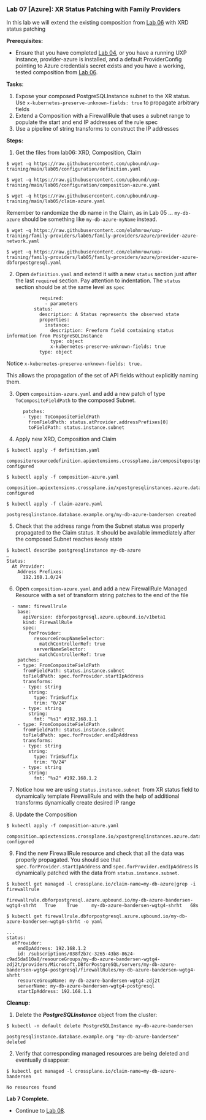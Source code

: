 ### **Lab 07 [Azure]: XR Status Patching with Family Providers**

In this lab we will extend the existing composition from [Lab 06](../../lab06/azure/lab06.md) with XRD status patching

**Prerequisites:**

- Ensure that you have completed [Lab 04](../../lab04/azure/lab04.md), or you have a running UXP instance, provider-azure is installed, and a default ProviderConfig pointing to Azure credentials secret exists and you have a working, tested composition from [Lab 06](../../lab06/azure/lab06.md).

**Tasks**:

1. Expose your composed PostgreSQLInstance subnet to the XR status. Use `x-kubernetes-preserve-unknown-fields: true` to propagate arbitrary fields
2. Extend a Composition with a FirewallRule that uses a subnet range to populate the start and end IP addresses of the rule spec
3. Use a pipeline of string transforms to construct the IP addresses

**Steps:**

1. Get the files from lab06: XRD, Composition, Claim

```
$ wget -q https://raw.githubusercontent.com/upbound/uxp-training/main/lab05/configuration/definition.yaml

$ wget -q https://raw.githubusercontent.com/upbound/uxp-training/main/lab05/configuration/composition-azure.yaml

$ wget -q https://raw.githubusercontent.com/upbound/uxp-training/main/lab05/claim-azure.yaml
```

Remember to randomize the db name in the Claim, as in Lab 05 … `my-db-azure` should be something like `my-db-azure-myName` instead.

```
$ wget -q https://raw.githubusercontent.com/elohmrow/uxp-training/family-providers/lab05/family-providers/azure/provider-azure-network.yaml

$ wget -q https://raw.githubusercontent.com/elohmrow/uxp-training/family-providers/lab05/family-providers/azure/provider-azure-dbforpostgresql.yaml
```

2. Open `definition.yaml` and extend it with a new `status` section just after the last `required` section. Pay attention to indentation. The `status` section should be at the same level as `spec`

```
            required:
              - parameters
          status:
            description: A Status represents the observed state
            properties:
              instance:
                description: Freeform field containing status information from PostgreSQLInstance
                type: object
                x-kubernetes-preserve-unknown-fields: true
            type: object

```

Notice `x-kubernetes-preserve-unknown-fields: true.`

This allows the propagation of the set of API fields without explicitly naming them.

3. Open `composition-azure.yaml` and add a new patch of type `ToCompositeFieldPath` to the composed Subnet.

```
      patches:
      - type: ToCompositeFieldPath
        fromFieldPath: status.atProvider.addressPrefixes[0]
        toFieldPath: status.instance.subnet
```

4. Apply new XRD, Composition and Claim

```
$ kubectl apply -f definition.yaml

compositeresourcedefinition.apiextensions.crossplane.io/compositepostgresqlinstances.database.example.org configured

$ kubectl apply -f composition-azure.yaml

composition.apiextensions.crossplane.io/xpostgresqlinstances.azure.database.example.org configured

$ kubectl apply -f claim-azure.yaml

postgresqlinstance.database.example.org/my-db-azure-bandersen created
```

5. Check that the address range from the Subnet status was properly propagated to the Claim status. It should be available immediately after the composed Subnet reaches `Ready` state

```
$ kubectl describe postgresqlinstance my-db-azure
…
Status:
  At Provider:
    Address Prefixes:
      192.168.1.0/24
```

6. Open `composition-azure.yaml` and add a new FirewallRule Managed Resource with a set of transform string patches to the end of the file

```
  - name: firewallrule
    base:
      apiVersion: dbforpostgresql.azure.upbound.io/v1beta1
      kind: FirewallRule
      spec:
        forProvider:
          resourceGroupNameSelector:
            matchControllerRef: true
          serverNameSelector:
            matchControllerRef: true
    patches:
    - type: FromCompositeFieldPath
      fromFieldPath: status.instance.subnet
      toFieldPath: spec.forProvider.startIpAddress
      transforms:
      - type: string
        string:
          type: TrimSuffix
          trim: "0/24"
      - type: string
        string:
          fmt: "%s1" #192.168.1.1
    - type: FromCompositeFieldPath
      fromFieldPath: status.instance.subnet
      toFieldPath: spec.forProvider.endIpAddress
      transforms:
      - type: string
        string:
          type: TrimSuffix
          trim: "0/24"
      - type: string
        string:
          fmt: "%s2" #192.168.1.2
```

7. Notice how we are using `status.instance.subnet `from XR status field to dynamically template FirewallRule and with the help of additional transforms dynamically create desired IP range

8. Update the Composition

```
$ kubectl apply -f composition-azure.yaml

composition.apiextensions.crossplane.io/xpostgresqlinstances.azure.database.example.org configured
```

9. Find the new FirewallRule resource and check that all the data was properly propagated. You should see that `spec.forProvider.startIpAddress` and `spec.forProvider.endIpAddress` is dynamically patched with the data from `status.instance.subnet`.

```
$ kubectl get managed -l crossplane.io/claim-name=my-db-azure|grep -i firewallrule

firewallrule.dbforpostgresql.azure.upbound.io/my-db-azure-bandersen-wgtg4-shrht   True    True     my-db-azure-bandersen-wgtg4-shrht   68s

$ kubectl get firewallrule.dbforpostgresql.azure.upbound.io/my-db-azure-bandersen-wgtg4-shrht -o yaml

...
status:
  atProvider:
    endIpAddress: 192.168.1.2
    id: /subscriptions/038f2b7c-3265-43b8-8624-c9ad5da610a8/resourceGroups/my-db-azure-bandersen-wgtg4-zdj2t/providers/Microsoft.DBforPostgreSQL/servers/my-db-azure-bandersen-wgtg4-postgresql/firewallRules/my-db-azure-bandersen-wgtg4-shrht
    resourceGroupName: my-db-azure-bandersen-wgtg4-zdj2t
    serverName: my-db-azure-bandersen-wgtg4-postgresql
    startIpAddress: 192.168.1.1

```

**Cleanup:**

1. Delete the **_PostgreSQLInstance_** object from the cluster:

```
$ kubectl -n default delete PostgreSQLInstance my-db-azure-bandersen

postgresqlinstance.database.example.org "my-db-azure-bandersen" deleted
```

2. Verify that corresponding managed resources are being deleted and eventually disappear:

```
$ kubectl get managed -l crossplane.io/claim-name=my-db-azure-bandersen

No resources found
```

**Lab 7 Complete.**

- Continue to [Lab 08](../../lab08/azure/lab08.md).

